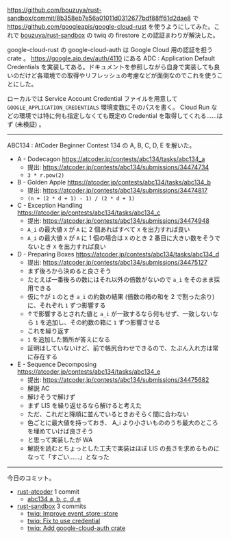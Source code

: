 <https://github.com/bouzuya/rust-sandbox/commit/8b358eb7e56a01011d0312677bdf88ff61d2dae8> で <https://github.com/googleapis/google-cloud-rust> を使うようにしてみた。これで [bouzuya/rust-sandbox] の twiq の firestore との認証まわりが解決した。

google-cloud-rust の google-cloud-auth は Google Cloud 用の認証を担う crate 。 <https://google.aip.dev/auth/4110> にある ADC : Application Default Credentials を実装してある。ドキュメントを参照しながら自身で実装しても良いのだけど各環境での取得やリフレッシュの考慮などが面倒なのでこれを使うことにした。

ローカルでは Service Account Credential ファイルを用意して `GOOGLE_APPLICATION_CREDENTIALS` 環境変数にそのパスを書く。 Cloud Run などの環境では特に何も指定しなくても既定の Credential を取得してくれる……はず (未検証) 。

---

ABC134 : AtCoder Beginner Contest 134 の A, B, C, D, E を解いた。

- A - Dodecagon
  <https://atcoder.jp/contests/abc134/tasks/abc134_a>
  - 提出: <https://atcoder.jp/contests/abc134/submissions/34474734>
  - `3 * r.pow(2)`
- B - Golden Apple
  <https://atcoder.jp/contests/abc134/tasks/abc134_b>
  - 提出: <https://atcoder.jp/contests/abc134/submissions/34474817>
  - `(n + (2 * d + 1) - 1) / (2 * d + 1)`
- C - Exception Handling
  <https://atcoder.jp/contests/abc134/tasks/abc134_c>
  - 提出: <https://atcoder.jp/contests/abc134/submissions/34474948>
  - `A_i` の最大値 `X` が `A` に 2 個あればすべて `X` を出力すれば良い
  - `A_i` の最大値 `X` が `A` に 1 個の場合は `X` のとき 2 番目に大きい数をそうでないとき `X` を出力すれば良い
- D - Preparing Boxes
  <https://atcoder.jp/contests/abc134/tasks/abc134_d>
  - 提出: <https://atcoder.jp/contests/abc134/submissions/34475127>
  - まず後ろから決めると良さそう
  - たとえば一番後ろの数にはそれ以外の倍数がないので `a_i` をそのまま採用できる
  - 仮に↑が `1` のとき `a_i` の約数の結果 (倍数の箱の和を 2 で割った余り) に、それぞれ `1` ずつ影響する
  - ↑で影響するとされた値と `a_i` が一致するなら何もせず、一致しないなら `1` を追加し、その約数の箱に `1` ずつ影響させる
  - これを繰り返す
  - `1` を追加した箇所が答えになる
  - 証明はしていないけど、前で帳尻合わせできるので、たぶん入れ方は常に存在する
- E - Sequence Decomposing
  <https://atcoder.jp/contests/abc134/tasks/abc134_e>
  - 提出: <https://atcoder.jp/contests/abc134/submissions/34475682>
  - 解説 AC
  - 解けそうで解けず
  - まず LIS を繰り返せるなら解けると考えた
  - ただ、これだと降順に並んでいるときおそらく間に合わない
  - 色ごとに最大値を持っておき、 A_i より小さいもののうち最大のところを埋めていけば良さそう
  - と思って実装したが WA
  - 解説を読むとちょっとした工夫で実装はほぼ LIS の長さを求めるものになって「すごい……」となった

---

今日のコミット。

- [rust-atcoder](https://github.com/bouzuya/rust-atcoder) 1 commit
  - [abc134 a, b, c, d, e](https://github.com/bouzuya/rust-atcoder/commit/a5b045ef456a5ae0e8d5a0bf8ca024a1018bdd39)
- [rust-sandbox](https://github.com/bouzuya/rust-sandbox) 3 commits
  - [twiq: Improve event_store::store](https://github.com/bouzuya/rust-sandbox/commit/afb1c51248a72ebf6194c11001b1f6a2a45c85d5)
  - [twiq: Fix to use credential](https://github.com/bouzuya/rust-sandbox/commit/3e18b41fff89157dea491ec5482467ad09d86046)
  - [twiq: Add google-cloud-auth crate](https://github.com/bouzuya/rust-sandbox/commit/8b358eb7e56a01011d0312677bdf88ff61d2dae8)

[bouzuya/rust-sandbox]: https://github.com/bouzuya/rust-sandbox
